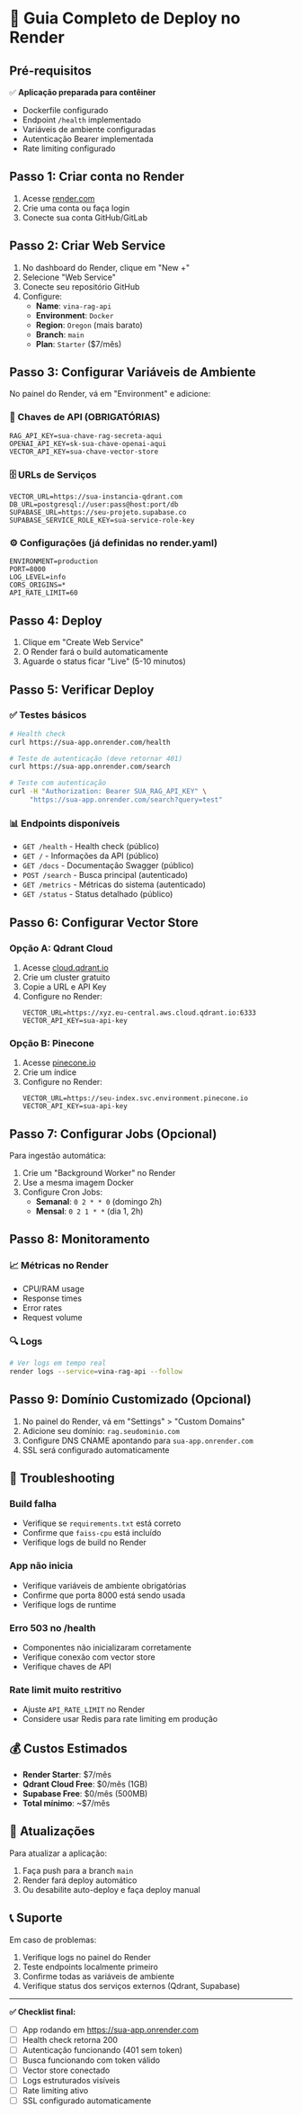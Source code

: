# 🚀 Guia Completo de Deploy no Render

## Pré-requisitos

✅ **Aplicação preparada para contêiner**
- Dockerfile configurado
- Endpoint `/health` implementado
- Variáveis de ambiente configuradas
- Autenticação Bearer implementada
- Rate limiting configurado

## Passo 1: Criar conta no Render

1. Acesse [render.com](https://render.com)
2. Crie uma conta ou faça login
3. Conecte sua conta GitHub/GitLab

## Passo 2: Criar Web Service

1. No dashboard do Render, clique em "New +"
2. Selecione "Web Service"
3. Conecte seu repositório GitHub
4. Configure:
   - **Name**: `vina-rag-api`
   - **Environment**: `Docker`
   - **Region**: `Oregon` (mais barato)
   - **Branch**: `main`
   - **Plan**: `Starter` ($7/mês)

## Passo 3: Configurar Variáveis de Ambiente

No painel do Render, vá em "Environment" e adicione:

### 🔑 Chaves de API (OBRIGATÓRIAS)
```
RAG_API_KEY=sua-chave-rag-secreta-aqui
OPENAI_API_KEY=sk-sua-chave-openai-aqui
VECTOR_API_KEY=sua-chave-vector-store
```

### 🗄️ URLs de Serviços
```
VECTOR_URL=https://sua-instancia-qdrant.com
DB_URL=postgresql://user:pass@host:port/db
SUPABASE_URL=https://seu-projeto.supabase.co
SUPABASE_SERVICE_ROLE_KEY=sua-service-role-key
```

### ⚙️ Configurações (já definidas no render.yaml)
```
ENVIRONMENT=production
PORT=8000
LOG_LEVEL=info
CORS_ORIGINS=*
API_RATE_LIMIT=60
```

## Passo 4: Deploy

1. Clique em "Create Web Service"
2. O Render fará o build automaticamente
3. Aguarde o status ficar "Live" (5-10 minutos)

## Passo 5: Verificar Deploy

### ✅ Testes básicos
```bash
# Health check
curl https://sua-app.onrender.com/health

# Teste de autenticação (deve retornar 401)
curl https://sua-app.onrender.com/search

# Teste com autenticação
curl -H "Authorization: Bearer SUA_RAG_API_KEY" \
     "https://sua-app.onrender.com/search?query=test"
```

### 📊 Endpoints disponíveis
- `GET /health` - Health check (público)
- `GET /` - Informações da API (público)
- `GET /docs` - Documentação Swagger (público)
- `POST /search` - Busca principal (autenticado)
- `GET /metrics` - Métricas do sistema (autenticado)
- `GET /status` - Status detalhado (público)

## Passo 6: Configurar Vector Store

### Opção A: Qdrant Cloud
1. Acesse [cloud.qdrant.io](https://cloud.qdrant.io)
2. Crie um cluster gratuito
3. Copie a URL e API Key
4. Configure no Render:
   ```
   VECTOR_URL=https://xyz.eu-central.aws.cloud.qdrant.io:6333
   VECTOR_API_KEY=sua-api-key
   ```

### Opção B: Pinecone
1. Acesse [pinecone.io](https://pinecone.io)
2. Crie um índice
3. Configure no Render:
   ```
   VECTOR_URL=https://seu-index.svc.environment.pinecone.io
   VECTOR_API_KEY=sua-api-key
   ```

## Passo 7: Configurar Jobs (Opcional)

Para ingestão automática:

1. Crie um "Background Worker" no Render
2. Use a mesma imagem Docker
3. Configure Cron Jobs:
   - **Semanal**: `0 2 * * 0` (domingo 2h)
   - **Mensal**: `0 2 1 * *` (dia 1, 2h)

## Passo 8: Monitoramento

### 📈 Métricas no Render
- CPU/RAM usage
- Response times
- Error rates
- Request volume

### 🔍 Logs
```bash
# Ver logs em tempo real
render logs --service=vina-rag-api --follow
```

## Passo 9: Domínio Customizado (Opcional)

1. No painel do Render, vá em "Settings" > "Custom Domains"
2. Adicione seu domínio: `rag.seudominio.com`
3. Configure DNS CNAME apontando para `sua-app.onrender.com`
4. SSL será configurado automaticamente

## 🚨 Troubleshooting

### Build falha
- Verifique se `requirements.txt` está correto
- Confirme que `faiss-cpu` está incluído
- Verifique logs de build no Render

### App não inicia
- Verifique variáveis de ambiente obrigatórias
- Confirme que porta 8000 está sendo usada
- Verifique logs de runtime

### Erro 503 no /health
- Componentes não inicializaram corretamente
- Verifique conexão com vector store
- Verifique chaves de API

### Rate limit muito restritivo
- Ajuste `API_RATE_LIMIT` no Render
- Considere usar Redis para rate limiting em produção

## 💰 Custos Estimados

- **Render Starter**: $7/mês
- **Qdrant Cloud Free**: $0/mês (1GB)
- **Supabase Free**: $0/mês (500MB)
- **Total mínimo**: ~$7/mês

## 🔄 Atualizações

Para atualizar a aplicação:
1. Faça push para a branch `main`
2. Render fará deploy automático
3. Ou desabilite auto-deploy e faça deploy manual

## 📞 Suporte

Em caso de problemas:
1. Verifique logs no painel do Render
2. Teste endpoints localmente primeiro
3. Confirme todas as variáveis de ambiente
4. Verifique status dos serviços externos (Qdrant, Supabase)

---

**✅ Checklist final:**
- [ ] App rodando em https://sua-app.onrender.com
- [ ] Health check retorna 200
- [ ] Autenticação funcionando (401 sem token)
- [ ] Busca funcionando com token válido
- [ ] Vector store conectado
- [ ] Logs estruturados visíveis
- [ ] Rate limiting ativo
- [ ] SSL configurado automaticamente